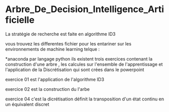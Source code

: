 # Arbre_De_Decision_Intelligence_Artificielle
La stratégie de recherche est faite en algorithme ID3


vous trouvez les differentes fichier pour les entariner sur les environnements de machine learning telque : 

   *anaconda par langage python 
ils existent trois exercices contenant la construction d'une arbre , les calcules sur l'ensemble de l'apprentissage et l'application de la Discrétisation qui sont crées dans le powerpoint 

exercice 01 est l'application de l'algorithme ID3 


exercice 02 est la construction du l'arbe 


exercice 04  c'est la dicrétisation définit la transposition d'un état continu en un équivalent discret 
